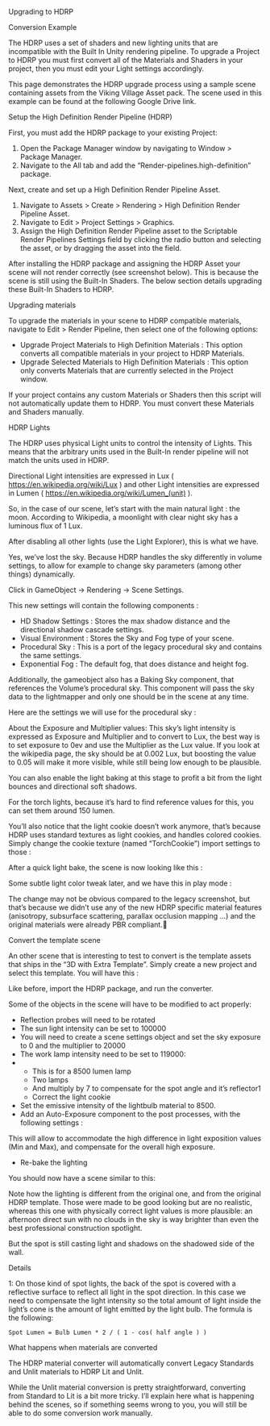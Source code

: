 Upgrading to HDRP

Conversion Example

The HDRP uses a set of shaders and new lighting units that are incompatible with the Built In Unity rendering pipeline. To upgrade a Project to HDRP you must first convert all of the Materials and Shaders in your project, then you must edit your Light settings accordingly. 

This page demonstrates the HDRP upgrade process using a sample scene containing assets from the Viking Village Asset pack. The scene used in this example can be found at the following Google Drive link.



Setup the High Definition Render Pipeline (HDRP)

First, you must add the HDRP package to your existing Project: 

1. Open the Package Manager window by navigating to Window > Package Manager.
2. Navigate to the All tab and add the “Render-pipelines.high-definition” package.

Next,  create and set up a High Definition Render Pipeline Asset.

1. Navigate to Assets > Create > Rendering > High Definition Render Pipeline Asset.
2. Navigate to Edit > Project Settings > Graphics.
3. Assign the High Definition Render Pipeline asset to the Scriptable Render Pipelines Settings field by clicking the radio button and selecting the asset, or by dragging the asset into the field. 

After installing the HDRP package and assigning the HDRP Asset your scene will not render correctly (see screenshot below). This is because the scene is still using the Built-In Shaders. The below section details upgrading these Built-In Shaders to HDRP. 



Upgrading materials

To upgrade the materials in your scene to HDRP compatible materials, navigate to Edit > Render Pipeline, then select one of the following options: 



- Upgrade Project Materials to High Definition Materials : This option converts all compatible materials in your project to HDRP Materials.
- Upgrade Selected Materials to High Definition Materials : This option only converts Materials that are currently selected in the Project window. 

If your project contains any custom Materials or Shaders then this script will not automatically update them to HDRP. You must convert these Materials and Shaders manually. 

HDRP Lights

The HDRP uses physical Light units to control the intensity of Lights. This means that the arbitrary units used in the Built-In render pipeline will not match the units used in HDRP. 

Directional Light intensities are expressed in Lux ( https://en.wikipedia.org/wiki/Lux ) and other Light intensities are expressed in Lumen ( https://en.wikipedia.org/wiki/Lumen_(unit) ).

So, in the case of our scene, let’s start with the main natural light : the moon. According to Wikipedia, a moonlight with clear night sky has a luminous flux of 1 Lux.

After disabling all other lights (use the Light Explorer), this is what we have.



Yes, we’ve lost the sky. Because HDRP handles the sky differently in volume settings, to allow for example to change sky parameters (among other things) dynamically.

Click in GameObject -> Rendering -> Scene Settings.

This new settings will contain the following components :

- HD Shadow Settings : Stores the max shadow distance and the directional shadow cascade settings.
- Visual Environment : Stores the Sky and Fog type of your scene.
- Procedural Sky : This is a port of the legacy procedural sky and contains the same settings.
- Exponential Fog : The default fog, that does distance and height fog.

Additionally, the gameobject also has a Baking Sky component, that references the Volume’s procedural sky. This component will pass the sky data to the lightmapper and only one should be in the scene at any time.

Here are the settings we will use for the procedural sky : 



About the Exposure and Multiplier values: This sky’s light intensity is expressed as Exposure and Multiplier and to convert to Lux, the best way is to set exposure to 0ev and use the Multiplier as the Lux value. If you look at the wikipedia page, the sky should be at 0.002 Lux, but boosting the value to 0.05 will make it more visible, while still being low enough to be plausible.

You can also enable the light baking at this stage to profit a bit from the light bounces and directional soft shadows.

For the torch lights, because it’s hard to find reference values for this, you can set them around 150 lumen.

You’ll also notice that the light cookie doesn’t work anymore, that’s because HDRP uses standard textures as light cookies, and handles colored cookies. Simply change the cookie texture (named “TorchCookie”) import settings to those :



After a quick light bake, the scene is now looking like this :

 

Some subtle light color tweak later, and we have this in play mode :



The change may not be obvious compared to the legacy screenshot, but that’s because we didn’t use any of the new HDRP specific material features (anisotropy, subsurface scattering, parallax occlusion mapping …) and the original materials were already PBR compliant.

Convert the template scene

An other scene that is interesting to test to convert is the template assets that ships in the “3D with Extra Template”.
Simply create a new project and select this template. You will have this :



Like before, import the HDRP package, and run the converter.

Some of the objects in the scene will have to be modified to act properly:

- Reflection probes will need to be rotated
- The sun light intensity can be set to 100000
- You will need to create a scene settings object and set the sky exposure to 0 and the multiplier to 20000
- The work lamp intensity need to be set to 119000:
- - This is for a 8500 lumen lamp
  - Two lamps
  - And multiply by 7 to compensate for the spot angle and it’s reflector1
  - Correct the light cookie
- Set the emissive intensity of the lightbulb material to 8500.
- Add an Auto-Exposure component to the post processes, with the following settings : 

This will allow to accommodate the high difference in light exposition values (Min and Max), and compensate for the overall high exposure.
- Re-bake the lighting

You should now have a scene similar to this:



Note how the lighting is different from the original one, and from the original HDRP template. Those were made to be good looking but are no realistic, whereas this one with physically correct light values is more plausible: an afternoon direct sun with no clouds in the sky is way brighter than even the best professional construction spotlight.

But the spot is still casting light and shadows on the shadowed side of the wall.

Details

1: On those kind of spot lights, the back of the spot is covered with a reflective surface to reflect all light in the spot direction. In this case we need to compensate the light intensity so the total amount of light inside the light’s cone is the amount of light emitted by the light bulb. The formula is the following:

    Spot Lumen = Bulb Lumen * 2 / ( 1 - cos( half angle ) ) 

What happens when materials are converted

The HDRP material converter will automatically convert Legacy Standards and Unlit materials to HDRP Lit and Unlit.

While the Unlit material conversion is pretty straightforward, converting from Standard to Lit is a bit more tricky. I’ll explain here what is happening behind the scenes, so if something seems wrong to you, you will still be able to do some conversion work manually.
